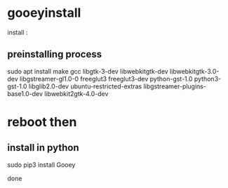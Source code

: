 # gooeyinstall


install :

## preinstalling process

sudo apt install make gcc libgtk-3-dev libwebkitgtk-dev libwebkitgtk-3.0-dev libgstreamer-gl1.0-0 freeglut3 freeglut3-dev python-gst-1.0 python3-gst-1.0 libglib2.0-dev ubuntu-restricted-extras libgstreamer-plugins-base1.0-dev libwebkit2gtk-4.0-dev

# reboot then

## install in python

sudo pip3 install Gooey

done
